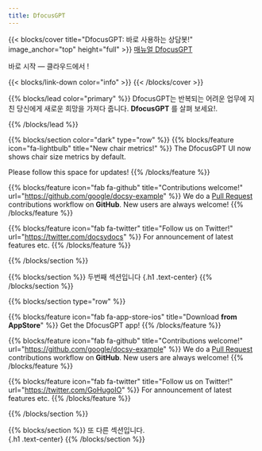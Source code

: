 ```yaml
---
title: DfocusGPT
---
```


{{< blocks/cover title="DfocusGPT: 바로 사용하는 상담봇!" image_anchor="top" height="full" >}}
<a class="btn btn-lg btn-primary me-3 mb-4" href="/docs/">
  매뉴얼 <i class="fas fa-arrow-alt-circle-right ms-2"></i>
</a>
<a class="btn btn-lg btn-secondary me-3 mb-4" href="https://gpt.dfocus.net">
  DfocusGPT <i class="fab ms-2 "></i>
</a>
<p class="lead mt-5"> 바로 시작 &mdash; 클라우드에서 !</p>
{{< blocks/link-down color="info" >}}
{{< /blocks/cover >}}


{{% blocks/lead color="primary" %}}
DfocusGPT는 반복되는 어려운 업무에  지친 당신에게 새로운 희망을 가져다 줍니다. **DfocusGPT** 를 살펴 보세요!.

{{% /blocks/lead %}}

{{% blocks/section color="dark" type="row" %}}
{{% blocks/feature icon="fa-lightbulb" title="New chair metrics!" %}}
The DfocusGPT UI now shows chair size metrics by default.

Please follow this space for updates!
{{% /blocks/feature %}}


{{% blocks/feature icon="fab fa-github" title="Contributions welcome!" url="https://github.com/google/docsy-example" %}}
We do a [Pull Request](https://github.com/google/docsy-example/pulls) contributions workflow on **GitHub**. New users are always welcome!
{{% /blocks/feature %}}


{{% blocks/feature icon="fab fa-twitter" title="Follow us on Twitter!" url="https://twitter.com/docsydocs" %}}
For announcement of latest features etc.
{{% /blocks/feature %}}


{{% /blocks/section %}}


{{% blocks/section %}}
두번째 섹션입니다 
{.h1 .text-center}
{{% /blocks/section %}}


{{% blocks/section type="row" %}}

{{% blocks/feature icon="fab fa-app-store-ios" title="Download **from AppStore**" %}}
Get the DfocusGPT app!
{{% /blocks/feature %}}

{{% blocks/feature icon="fab fa-github" title="Contributions welcome!"
    url="https://github.com/google/docsy-example" %}}
We do a [Pull Request](https://github.com/google/docsy-example/pulls)
contributions workflow on **GitHub**. New users are always welcome!
{{% /blocks/feature %}}

{{% blocks/feature icon="fab fa-twitter" title="Follow us on Twitter!"
    url="https://twitter.com/GoHugoIO" %}}
For announcement of latest features etc.
{{% /blocks/feature %}}

{{% /blocks/section %}}


{{% blocks/section %}}
또 다른 섹션입니다.  
{.h1 .text-center}
{{% /blocks/section %}}
